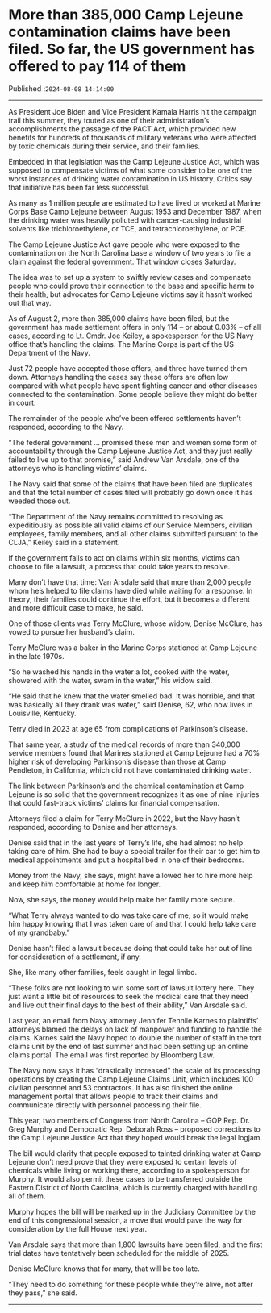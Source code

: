 # More than 385,000 Camp Lejeune contamination claims have been filed. So far, the US government has offered to pay 114 of them

Published :`2024-08-08 14:14:00`

---

As President Joe Biden and Vice President Kamala Harris hit the campaign trail this summer, they touted as one of their administration’s accomplishments the passage of the PACT Act, which provided new benefits for hundreds of thousands of military veterans who were affected by toxic chemicals during their service, and their families.

Embedded in that legislation was the Camp Lejeune Justice Act, which was supposed to compensate victims of what some consider to be one of the worst instances of drinking water contamination in US history. Critics say that initiative has been far less successful.

As many as 1 million people are estimated to have lived or worked at Marine Corps Base Camp Lejeune between August 1953 and December 1987, when the drinking water was heavily polluted with cancer-causing industrial solvents like trichloroethylene, or TCE, and tetrachloroethylene, or PCE.

The Camp Lejeune Justice Act gave people who were exposed to the contamination on the North Carolina base a window of two years to file a claim against the federal government. That window closes Saturday.

The idea was to set up a system to swiftly review cases and compensate people who could prove their connection to the base and specific harm to their health, but advocates for Camp Lejeune victims say it hasn’t worked out that way.

As of August 2, more than 385,000 claims have been filed, but the government has made settlement offers in only 114 – or about 0.03% – of all cases, according to Lt. Cmdr. Joe Keiley, a spokesperson for the US Navy office that’s handling the claims. The Marine Corps is part of the US Department of the Navy.

Just 72 people have accepted those offers, and three have turned them down. Attorneys handling the cases say these offers are often low compared with what people have spent fighting cancer and other diseases connected to the contamination. Some people believe they might do better in court.

The remainder of the people who’ve been offered settlements haven’t responded, according to the Navy.

“The federal government … promised these men and women some form of accountability through the Camp Lejeune Justice Act, and they just really failed to live up to that promise,” said Andrew Van Arsdale, one of the attorneys who is handling victims’ claims.

The Navy said that some of the claims that have been filed are duplicates and that the total number of cases filed will probably go down once it has weeded those out.

“The Department of the Navy remains committed to resolving as expeditiously as possible all valid claims of our Service Members, civilian employees, family members, and all other claims submitted pursuant to the CLJA,” Keiley said in a statement.

If the government fails to act on claims within six months, victims can choose to file a lawsuit, a process that could take years to resolve.

Many don’t have that time: Van Arsdale said that more than 2,000 people whom he’s helped to file claims have died while waiting for a response. In theory, their families could continue the effort, but it becomes a different and more difficult case to make, he said.

One of those clients was Terry McClure, whose widow, Denise McClure, has vowed to pursue her husband’s claim.

Terry McClure was a baker in the Marine Corps stationed at Camp Lejeune in the late 1970s.

“So he washed his hands in the water a lot, cooked with the water, showered with the water, swam in the water,” his widow said.

“He said that he knew that the water smelled bad. It was horrible, and that was basically all they drank was water,” said Denise, 62, who now lives in Louisville, Kentucky.

Terry died in 2023 at age 65 from complications of Parkinson’s disease.

That same year, a study of the medical records of more than 340,000 service members found that Marines stationed at Camp Lejeune had a 70% higher risk of developing Parkinson’s disease than those at Camp Pendleton, in California, which did not have contaminated drinking water.

The link between Parkinson’s and the chemical contamination at Camp Lejeune is so solid that the government recognizes it as one of nine injuries that could fast-track victims’ claims for financial compensation.

Attorneys filed a claim for Terry McClure in 2022, but the Navy hasn’t responded, according to Denise and her attorneys.

Denise said that in the last years of Terry’s life, she had almost no help taking care of him. She had to buy a special trailer for their car to get him to medical appointments and put a hospital bed in one of their bedrooms.

Money from the Navy, she says, might have allowed her to hire more help and keep him comfortable at home for longer.

Now, she says, the money would help make her family more secure.

“What Terry always wanted to do was take care of me, so it would make him happy knowing that I was taken care of and that I could help take care of my grandbaby.”

Denise hasn’t filed a lawsuit because doing that could take her out of line for consideration of a settlement, if any.

She, like many other families, feels caught in legal limbo.

“These folks are not looking to win some sort of lawsuit lottery here. They just want a little bit of resources to seek the medical care that they need and live out their final days to the best of their ability,” Van Arsdale said.

Last year, an email from Navy attorney Jennifer Tennile Karnes to plaintiffs’ attorneys blamed the delays on lack of manpower and funding to handle the claims. Karnes said the Navy hoped to double the number of staff in the tort claims unit by the end of last summer and had been setting up an online claims portal. The email was first reported by Bloomberg Law.

The Navy now says it has “drastically increased” the scale of its processing operations by creating the Camp Lejeune Claims Unit, which includes 100 civilian personnel and 53 contractors. It has also finished the online management portal that allows people to track their claims and communicate directly with personnel processing their file.

This year, two members of Congress from North Carolina – GOP Rep. Dr. Greg Murphy and Democratic Rep. Deborah Ross – proposed corrections to the Camp Lejeune Justice Act that they hoped would break the legal logjam.

The bill would clarify that people exposed to tainted drinking water at Camp Lejeune don’t need prove that they were exposed to certain levels of chemicals while living or working there, according to a spokesperson for Murphy. It would also permit these cases to be transferred outside the Eastern District of North Carolina, which is currently charged with handling all of them.

Murphy hopes the bill will be marked up in the Judiciary Committee by the end of this congressional session, a move that would pave the way for consideration by the full House next year.

Van Arsdale says that more than 1,800 lawsuits have been filed, and the first trial dates have tentatively been scheduled for the middle of 2025.

Denise McClure knows that for many, that will be too late.

“They need to do something for these people while they’re alive, not after they pass,” she said.

---

